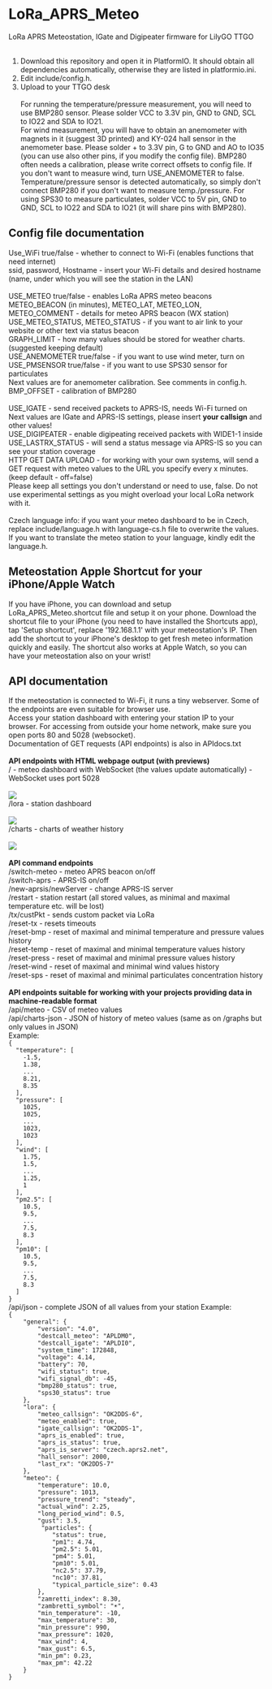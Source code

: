 # LoRa_APRS_Meteo
LoRa APRS Meteostation, IGate and Digipeater firmware for LilyGO TTGO<br><br>

1. Download this repository and open it in PlatformIO. It should obtain all dependencies automatically, otherwise they are listed in platformio.ini.<br>
2. Edit include/config.h.<br>
3. Upload to your TTGO desk<br><br>
For running the temperature/pressure measurement, you will need to use BMP280 sensor. Please solder VCC to 3.3V pin, GND to GND, SCL to IO22 and SDA to IO21.<br>
For wind measurement, you will have to obtain an anemometer with magnets in it (suggest 3D printed) and KY-024 hall sensor in the anemometer base. Please solder + to 3.3V pin, G to GND and AO to IO35 (you can use also other pins, if you modify the config file). BMP280 often needs a calibration, please write correct offsets to config file. If you don't want to measure wind, turn USE_ANEMOMETER to false. Temperature/pressure sensor is detected automatically, so simply don't connect BMP280 if you don't want to measure temp./pressure. For using SPS30 to measure particulates, solder VCC to 5V pin, GND to GND, SCL to IO22 and SDA to IO21 (it will share pins with BMP280).<br>
<h2>Config file documentation</h2>
Use_WiFi true/false - whether to connect to Wi-Fi (enables functions that need internet)<br>
ssid, password, Hostname - insert your Wi-Fi details and desired hostname (name, under which you will see the station in the LAN)<br><br>
USE_METEO true/false - enables LoRa APRS meteo beacons<br>
METEO_BEACON (in minutes), METEO_LAT, METEO_LON, METEO_COMMENT - details for meteo APRS beacon (WX station)<br>
USE_METEO_STATUS, METEO_STATUS - if you want to air link to your website or other text via status beacon<br>
GRAPH_LIMIT - how many values should be stored for weather charts. (suggested keeping default)<br>
USE_ANEMOMETER true/false - if you want to use wind meter, turn on<br>
USE_PMSENSOR true/false - if you want to use SPS30 sensor for particulates<br>
Next values are for anemometer calibration. See comments in config.h.<br>
BMP_OFFSET - calibration of BMP280<br><br>
USE_IGATE - send received packets to APRS-IS, needs Wi-Fi turned on<br>
Next values are IGate and APRS-IS settings, please insert <b>your callsign</b> and other values!<br>
USE_DIGIPEATER - enable digipeating received packets with WIDE1-1 inside<br>
USE_LASTRX_STATUS - will send a status message via APRS-IS so you can see your station coverage<br>
HTTP GET DATA UPLOAD - for working with your own systems, will send a GET request with meteo values to the URL you specify every x minutes. (keep default - off=false)<br>
Please keep all settings you don't understand or need to use, false. Do not use experimental settings as you might overload your local LoRa network with it.<br><br>
Czech language info: if you want your meteo dashboard to be in Czech, replace include/language.h with language-cs.h file to overwrite the values.<br>
If you want to translate the meteo station to your language, kindly edit the language.h.<br>
<h2>Meteostation Apple Shortcut for your iPhone/Apple Watch</h2>
If you have iPhone, you can download and setup LoRa_APRS_Meteo.shortcut file and setup it on your phone. Download the shortcut file to your iPhone (you need to have installed the Shortcuts app), tap 'Setup shortcut', replace '192.168.1.1' with your meteostation's IP. Then add the shortcut to your iPhone's desktop to get fresh meteo information quickly and easily. The shortcut also works at Apple Watch, so you can have your meteostation also on your wrist!
<h2>API documentation</h2>
If the meteostation is connected to Wi-Fi, it runs a tiny webserver. Some of the endpoints are even suitable for browser use.<br>Access your station dashboard with entering your station IP to your browser. For accessing from outside your home network, make sure you open ports 80 and 5028 (websocket).<br>Documentation of GET requests (API endpoints) is also in APIdocs.txt<br><br>
<b>API endpoints with HTML webpage output (with previews)</b><br>
/ - meteo dashboard with WebSocket (the values update automatically) - WebSocket uses port 5028<br><br>
<img src="https://github.com/ddaqua6/LoRa_APRS_Meteo/blob/main/img/meteo.png"><br>
/lora - station dashboard<br><br>
<img src="https://github.com/ddaqua6/LoRa_APRS_Meteo/blob/main/img/dashboard.png"><br>
/charts - charts of weather history<br><br>
<img src="https://github.com/ddaqua6/LoRa_APRS_Meteo/blob/main/img/charts.png"><br><br>
<b>API command endpoints</b><br>
/switch-meteo - meteo APRS beacon on/off<br>
/switch-aprs - APRS-IS on/off<br>
/new-aprsis/newServer - change APRS-IS server<br>
/restart - station restart (all stored values, as minimal and maximal temperature etc. will be lost)<br>
/tx/custPkt - sends custom packet via LoRa<br>
/reset-tx - resets timeouts<br>
/reset-bmp - reset of maximal and minimal temperature and pressure values history<br>
/reset-temp - reset of maximal and minimal temperature values history<br>
/reset-press - reset of maximal and minimal pressure values history<br>
/reset-wind - reset of maximal and minimal wind values history<br>
/reset-sps - reset of maximal and minimal particulates concentration history<br><br>
<b>API endpoints suitable for working with your projects providing data in machine-readable format</b><br>
/api/meteo - CSV of meteo values<br>
/api/charts-json - JSON of history of meteo values (same as on /graphs but only values in JSON)<br>
Example:
<code>
{
  "temperature": [
    -1.5,
    1.38,
    ...
    8.21,
    8.35
  ],
  "pressure": [
    1025,
    1025,
    ...
    1023,
    1023
  ],
  "wind": [
    1.75,
    1.5,
    ...
    1.25,
    1
  ],
  "pm2.5": [
	10.5,
	9.5,
	...
	7.5,
	8.3
  ],
  "pm10": [
	10.5,
	9.5,
	...
	7.5,
	8.3
  ]
}
</code>
/api/json - complete JSON of all values from your station
Example:
<code>
{
	"general": {
		"version": "4.0",
		"destcall_meteo": "APLDM0",
		"destcall_igate": "APLDI0",
		"system_time": 172848,
		"voltage": 4.14,
		"battery": 70,
		"wifi_status": true,
		"wifi_signal_db": -45,
		"bmp280_status": true,
		"sps30_status": true
	},
	"lora": {
		"meteo_callsign": "OK2DDS-6",
		"meteo_enabled": true,
		"igate_callsign": "OK2DDS-1",
		"aprs_is_enabled": true,
		"aprs_is_status": true,
		"aprs_is_server": "czech.aprs2.net",
		"hall_sensor": 2000,
		"last_rx": "OK2DDS-7"
	},
	"meteo": {
		"temperature": 10.0,
		"pressure": 1013,
		"pressure_trend": "steady",
		"actual_wind": 2.25,
		"long_period_wind": 0.5,
		"gust": 3.5,
		 "particles": {
			"status": true,
			"pm1": 4.74,
			"pm2.5": 5.01,
			"pm4": 5.01,
			"pm10": 5.01,
			"nc2.5": 37.79,
			"nc10": 37.81,
			"typical_particle_size": 0.43
		},
		"zamretti_index": 8.30,
		"zambretti_symbol": "&#9728;",
		"min_temperature": -10,
		"max_temperature": 30,
		"min_pressure": 990,
		"max_pressure": 1020,
		"max_wind": 4,
		"max_gust": 6.5,
		"min_pm": 0.23,
		"max_pm": 42.22
	}
}
</code>

